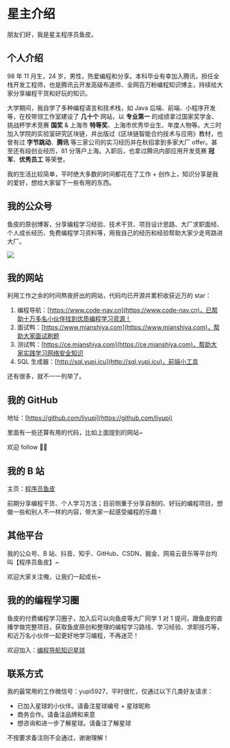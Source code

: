 # 星主介绍

朋友们好，我是星主程序员鱼皮。



## 个人介绍

98 年 11 月生，24 岁，男性，热爱编程和分享。本科毕业有幸加入腾讯，担任全栈开发工程师，也是腾讯云开发高级布道师、全网百万粉编程知识博主，持续给大家分享编程干货和好玩的知识。

大学期间，我自学了多种编程语言和技术栈，如 Java 后端、前端、小程序开发等，在校带领工作室建设了 **几十个** 网站，以 **专业第一** 的成绩拿过国家奖学金、挑战杯学术竞赛 **国奖** & 上海市 **特等奖**、上海市优秀毕业生、年度人物等。大三时加入学院的实验室研究区块链，并出版过《区块链智能合约技术与应用》教材，也曾有过 **字节跳动**、**腾讯** 等三家公司的实习经历并在秋招拿到多家大厂 offer。甚至还有段创业经历，81 分落户上海。入职后，也拿过腾讯内部应用开发竞赛 **冠军**、**优秀员工** 等荣誉。

我的生活比较简单，平时绝大多数的时间都花在了工作 + 创作上，知识分享是我的爱好，想给大家留下一些有用的东西。



## 我的公众号

鱼皮的原创博客，分享编程学习经验、技术干货、项目设计思路、大厂求职面经、个人成长经历、免费编程学习资料等，用我自己的经历和经验帮助大家少走弯路进大厂。

![](https://yupi.icu/img/qp2h0duBfi6u3zTCRCmjDw-20220618230235102.png)        



## 我的网站

利用工作之余的时间熬夜肝出的网站，代码均已开源并累积收获近万的 star：

1. 编程导航：[https://www.code-nav.cn](https://www.code-nav.cn)，已帮助十万多名小伙伴找到优质编程学习资源！
2. 面试鸭：[https://www.mianshiya.com](https://www.mianshiya.com)，帮助大家面试刷题
3. 测试鸭：[https://ce.mianshiya.com](https://ce.mianshiya.com)，帮助大家实践学习网络安全知识
4. SQL 生成器：[http://sql.yupi.icu](http://sql.yupi.icu)，前端小工具

还有很多，就不一一列举了。



## 我的 GitHub

地址：[https://github.com/liyupi](https://github.com/liyupi)

里面有一些还算有用的代码，比如上面提到的网站~

欢迎 follow 👏🏻



## 我的 B 站

主页：[程序员鱼皮](https://space.bilibili.com/12890453)

前期分享编程干货、个人学习方法；目前侧重于分享自制的、好玩的编程项目，想做一些和别人不一样的内容，带大家一起感受编程的乐趣！



## 其他平台

我的公众号、B 站、抖音、知乎、GitHub、CSDN、掘金、网易云音乐等平台均叫【程序员鱼皮】~

欢迎大家关注俺，让我们一起成长~



## 我的的编程学习圈

鱼皮的付费编程学习圈子，加入后可以向鱼皮等大厂同学 1 对 1 提问，跟鱼皮的直播学做完整项目，获取鱼皮原创和整理的编程学习路线、学习经验、求职技巧等，和近万名小伙伴一起更好地学习编程，不再迷茫！

欢迎加入：[编程导航知识星球](https://yupi.icu)



## 联系方式

我的最常用的工作微信号：yupi5927，平时很忙，仅通过以下几类好友请求：

- 已加入星球的小伙伴。请备注星球编号 + 星球昵称
- 商务合作。请备注品牌和来意
- 想咨询和进一步了解星球。请备注了解星球

不按要求备注则不会通过，谢谢理解！